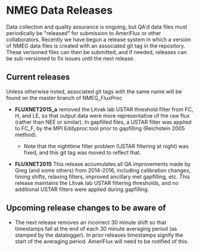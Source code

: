 # NMEG Data Releases

Data collection and quality assurance is ongoing, but QA'd data files must
periodically be "released" for submission to AmeriFlux or other collaborators.
Recently we have begun a release system in which a version of NMEG data files
is created with an associated git tag in the repository. These verisoned files
can then be submitted, and if needed, releases can be sub-versioned to fix
issues until the next release.

## Current releases

Unless otherwise noted, associated git tags with the same name will be found on
the master branch of NMEG_FluxProc

* **FLUXNET2015_a** removed the Litvak lab USTAR threshold filter from FC, H, 
  and LE, so that output data were more representative of the raw flux (rather
  than NEE or similar). In gapfilled files, a USTAR filter was applied to FC_F,
  by the MPI Eddyproc tool prior to gapfilling  (Reichstein 2005 method).

  - Note that the nighttime filter problem (USTAR filtering at night) was fixed,
    and this git tag was moved to reflect that.


* **FLUXNET2015** This release accumulates all QA improvements made by Greg (and
  some others) from 2014-2016, including calibration changes, timing shifts,
  relaxing filters, improved ancillary met gapfilling, etc. This release
  maintains the Litvak lab USTAR filtering thresholds, and no additional USTAR
  filters were applied during gapfilling.

## Upcoming release changes to be aware of

* The next release removes an incorrect 30 minute shift so that timestamps
  fall at the end of each 30 minute averaging period (as stamped by the
  datalogger). In prior releases timestamps signify the start of the averaging
  period. AmeriFlux will need to be notified of this.


